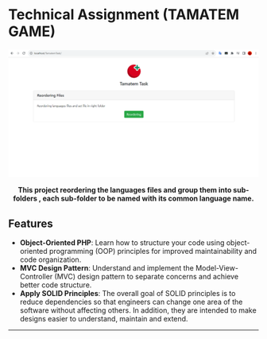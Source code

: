 # Technical Assignment (TAMATEM GAME)

![Banner Image](doc/assets/TamTaskScreen.PNG)

<p align="center">
  <b>
   This project reordering the languages files and group them into sub-folders , each sub-folder to be named with its common language name.      </b>
</p>

## Features

- **Object-Oriented PHP**: Learn how to structure your code using object-oriented programming (OOP) principles for improved maintainability and code organization.
- **MVC Design Pattern**: Understand and implement the Model-View-Controller (MVC) design pattern to separate concerns and achieve better code structure.
- **Apply SOLID Principles**: The overall goal of SOLID principles is to reduce dependencies so that engineers can change one area of the software without affecting others. In addition, they are intended to make designs easier to understand, maintain and extend.

---
